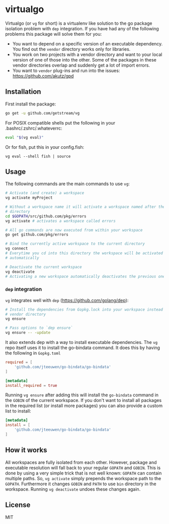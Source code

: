 # virtualgo
Virtualgo (or `vg` for short) is a virtualenv like solution to the go package isolation
problem with `dep` integration. If you have had any of the following problems
this package will solve them for you:

- You want to depend on a specific version of an executable dependency. You find
  out the `vendor` directory works only for libraries.
- You work on two projects with a vendor directory and want to your local
  version of one of those into the other. Some of the packages in these vendor
  directories overlap and suddenly get a lot of import errors.
- You want to `vendor` plug-ins and run into the issues: https://github.com/akutz/gpd

## Installation

First install the package:

```bash
go get -u github.com/getstream/vg
```

For POSIX compatible shells put the following in your .bashrc/.zshrc/.whateverrc:

```bash
eval "$(vg eval)"
```

Or for fish, put this in your config.fish:

```fish
vg eval --shell fish | source
```

## Usage

The following commands are the main commands to use `vg`:

```bash
# Activate (and create) a workspace
vg activate myProject

# Without a workspace name it will activate a workspace named after the current
# directory
cd $GOPATH/src/github.com/pkg/errors
vg activate # activates a workspace called errors

# All go commands are now executed from within your workspace
go get github.com/pkg/errors

# Bind the currently active workspace to the current directory
vg connect
# Everytime you cd into this directory the workspace will be activated
# automatically

# Deactivate the current workspace
vg deactivate
# Activating a new workspace automatically deactivates the previous one as well
```



### `dep` integration

`vg` integrates well with `dep` (https://github.com/golang/dep):

```bash
# Install the dependencies from Gopkg.lock into your workspace instead of the
# vendor directory
vg ensure

# Pass options to `dep ensure`
vg ensure -- -update
```

It also extends dep with a way to install executable dependencies. The `vg` repo
itself uses it to install the go-bindata command. It does this by having the
following in `Gopkg.toml`

```toml
required = [
    'github.com/jteeuwen/go-bindata/go-bindata'
]

[metadata]
install_required = true
```

Running `vg ensure` after adding this will install the `go-bindata` command in
the `GOBIN` of the current workspace. If you don't want to install all packages
in the required list (or install more packages) you can also provide a custom
list to install:

```toml
[metadata]
install = [
    'github.com/jteeuwen/go-bindata/go-bindata'
]
```


## How it works

All workspaces are fully isolated from each other. However, package and
executable resolution will fall back to your regular `GOPATH` and `GOBIN`.
This is done by using a very simple trick that is not well known: `GOPATH` can
contain multiple paths. So, `vg activate` simply prepends the workspace path to
the `GOPATH`. Furthermore it changes `GOBIN` and `PATH` to use `bin` directory
in the workspace. Running `vg deactivate` undoes these changes again.


## License

MIT

